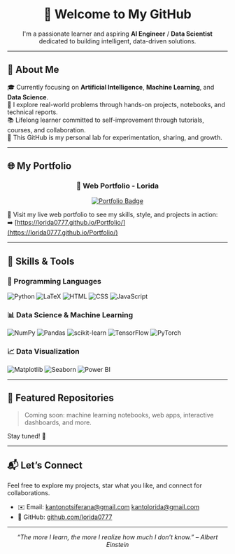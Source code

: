 <h1 align="center">👋 Welcome to My GitHub</h1>

<p align="center">
  I'm a passionate learner and aspiring <strong>AI Engineer</strong> / <strong>Data Scientist</strong> dedicated to building intelligent, data-driven solutions.
</p>

---

## 🧠 About Me

🎓 Currently focusing on **Artificial Intelligence**, **Machine Learning**, and **Data Science**.  
🧪 I explore real-world problems through hands-on projects, notebooks, and technical reports.  
📚 Lifelong learner committed to self-improvement through tutorials, courses, and collaboration.  
🚀 This GitHub is my personal lab for experimentation, sharing, and growth.

---

## 🌐 My Portfolio

<h3 align="center">💼 Web Portfolio - Lorida</h3>

<p align="center">
  <a href="https://lorida0777.github.io/Portfolio/" target="_blank">
    <img src="https://img.shields.io/badge/View_Portfolio-00ADB5?style=for-the-badge&logo=githubpages&logoColor=white" alt="Portfolio Badge" />
  </a>
</p>

🔗 Visit my live web portfolio to see my skills, style, and projects in action:  
➡️ [https://lorida0777.github.io/Portfolio/](https://lorida0777.github.io/Portfolio/)

---

## 🧰 Skills & Tools

### 📝 Programming Languages  
![Python](https://img.shields.io/badge/Python-3776AB?style=for-the-badge&logo=python&logoColor=white)
![LaTeX](https://img.shields.io/badge/LaTeX-47A141?style=for-the-badge&logo=latex&logoColor=white)
![HTML](https://img.shields.io/badge/HTML5-E34F26?style=for-the-badge&logo=html5&logoColor=white)
![CSS](https://img.shields.io/badge/CSS3-1572B6?style=for-the-badge&logo=css3&logoColor=white)
![JavaScript](https://img.shields.io/badge/JavaScript-F7DF1E?style=for-the-badge&logo=javascript&logoColor=black)

### 📊 Data Science & Machine Learning  
![NumPy](https://img.shields.io/badge/NumPy-013243?style=for-the-badge&logo=numpy&logoColor=white)
![Pandas](https://img.shields.io/badge/Pandas-150458?style=for-the-badge&logo=pandas&logoColor=white)
![scikit-learn](https://img.shields.io/badge/Scikit--Learn-F7931E?style=for-the-badge&logo=scikit-learn&logoColor=white)
![TensorFlow](https://img.shields.io/badge/TensorFlow-FF6F00?style=for-the-badge&logo=tensorflow&logoColor=white)
![PyTorch](https://img.shields.io/badge/PyTorch-EE4C2C?style=for-the-badge&logo=pytorch&logoColor=white)

### 📈 Data Visualization  
![Matplotlib](https://img.shields.io/badge/Matplotlib-11557C?style=for-the-badge&logo=matplotlib&logoColor=white)
![Seaborn](https://img.shields.io/badge/Seaborn-0C2233?style=for-the-badge&logoColor=white)
![Power BI](https://img.shields.io/badge/Power_BI-F2C811?style=for-the-badge&logo=powerbi&logoColor=black)

---

## 📂 Featured Repositories

> Coming soon: machine learning notebooks, web apps, interactive dashboards, and more.

Stay tuned! 💪

---

## 📬 Let’s Connect

Feel free to explore my projects, star what you like, and connect for collaborations.

- ✉️ Email: [kantonotsiferana@gmail.com](mailto:kantonotsiferana@gmail.com)
  [kantolorida@gmail.com](mailto:kantolorida@gmail.com)
- 🐙 GitHub: [github.com/lorida0777](https://github.com/lorida0777)

---

<p align="center">
  <em>“The more I learn, the more I realize how much I don’t know.” – Albert Einstein</em>
</p>
